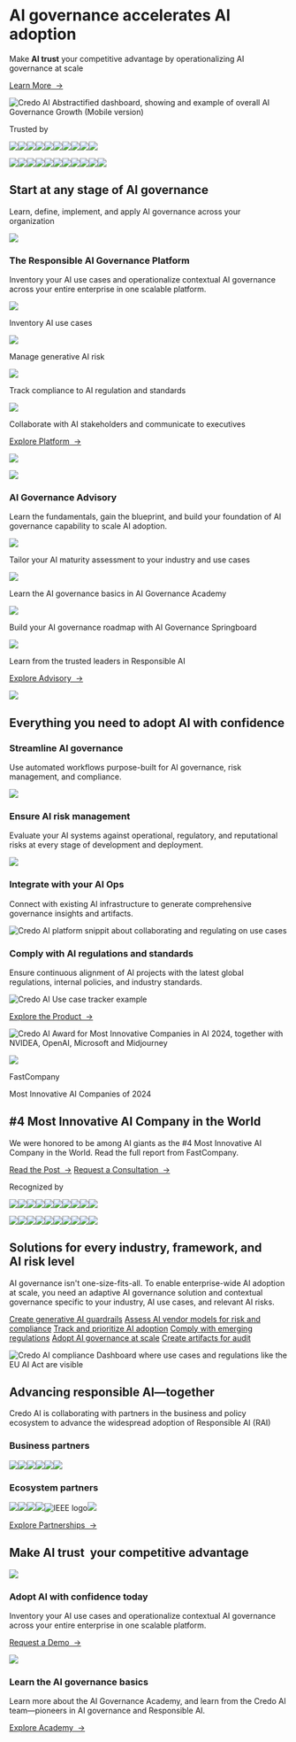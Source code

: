 # AI governance accelerates   AI adoption

Make **AI trust** your competitive advantage by operationalizing AI governance at scale

[Learn More  ->](https://www.credo.ai/product)

![Credo AI Abstractified dashboard, showing and example of overall AI Governance Growth (Mobile version)](https://cdn.prod.website-files.com/649d808ba8385965c74d94df/672a07d88f0ffbebf41ce5bb_Webdash-minified.png)

Trusted by

![](https://cdn.prod.website-files.com/649d808ba8385965c74d94df/672a422d449d8176106ace7a_Mckinsey.png)![](https://cdn.prod.website-files.com/649d808ba8385965c74d94df/672a42305db4fd18a1e3602a_AdeptID.png)![](https://cdn.prod.website-files.com/649d808ba8385965c74d94df/672a422dd9f1cd480ef230e5_Mastercard.png)![](https://cdn.prod.website-files.com/649d808ba8385965c74d94df/672a422d2a17a31c8eb55ebe_Booz.png)![](https://cdn.prod.website-files.com/649d808ba8385965c74d94df/672a422d06a8afb5c97a3c26_Amazon.png)![](https://cdn.prod.website-files.com/649d808ba8385965c74d94df/672a422d0b9a21a82a7ad4cc_Dexcom.png)![](https://cdn.prod.website-files.com/649d808ba8385965c74d94df/672a422df3f8ce81f6ca5893_RNL.png)![](https://cdn.prod.website-files.com/649d808ba8385965c74d94df/672a422e67d43e2b529b6db4_Databricks.png)![](https://cdn.prod.website-files.com/649d808ba8385965c74d94df/672a422d5eabba3f50f6ac96_Cigna.png)![](https://cdn.prod.website-files.com/649d808ba8385965c74d94df/672a422d94478cc5e89e041c_Northrop.png)

![](https://cdn.prod.website-files.com/649d808ba8385965c74d94df/672a422d449d8176106ace7a_Mckinsey.png)![](https://cdn.prod.website-files.com/649d808ba8385965c74d94df/672a42305db4fd18a1e3602a_AdeptID.png)![](https://cdn.prod.website-files.com/649d808ba8385965c74d94df/672a422dd9f1cd480ef230e5_Mastercard.png)![](https://cdn.prod.website-files.com/649d808ba8385965c74d94df/672a422d2a17a31c8eb55ebe_Booz.png)![](https://cdn.prod.website-files.com/649d808ba8385965c74d94df/672a422d06a8afb5c97a3c26_Amazon.png)![](https://cdn.prod.website-files.com/649d808ba8385965c74d94df/672a422d0b9a21a82a7ad4cc_Dexcom.png)![](https://cdn.prod.website-files.com/649d808ba8385965c74d94df/672a422df3f8ce81f6ca5893_RNL.png)![](https://cdn.prod.website-files.com/649d808ba8385965c74d94df/672a422e67d43e2b529b6db4_Databricks.png)![](https://cdn.prod.website-files.com/649d808ba8385965c74d94df/672a422d079bc89ff00bd773_United.png)![](https://cdn.prod.website-files.com/649d808ba8385965c74d94df/672a422d5eabba3f50f6ac96_Cigna.png)![](https://cdn.prod.website-files.com/649d808ba8385965c74d94df/672a422d94478cc5e89e041c_Northrop.png)

## Start at any stage of AI governance

Learn, define, implement, and apply AI governance across your organization

![](https://cdn.prod.website-files.com/649d808ba8385965c74d94df/67224fa3e537cc06b0dbcab1_monitor-light.svg)

### The Responsible AI   Governance Platform

Inventory your AI use cases and operationalize contextual AI governance across your entire enterprise in one scalable platform.

![](https://cdn.prod.website-files.com/649d808ba8385965c74d94df/67224fa3e537cc06b0dbcabf_check-light.svg)

Inventory AI use cases

![](https://cdn.prod.website-files.com/649d808ba8385965c74d94df/67224fa3e537cc06b0dbcabf_check-light.svg)

Manage generative AI risk

![](https://cdn.prod.website-files.com/649d808ba8385965c74d94df/67224fa3e537cc06b0dbcabf_check-light.svg)

Track compliance to AI regulation and standards

![](https://cdn.prod.website-files.com/649d808ba8385965c74d94df/67224fa3e537cc06b0dbcabf_check-light.svg)

Collaborate with AI stakeholders and communicate to executives

[Explore Platform  ->](https://www.credo.ai/product)

![](https://cdn.prod.website-files.com/649d808ba8385965c74d94df/67224fa3e537cc06b0dbcace_Home_introBox1Lines.svg)

![](https://cdn.prod.website-files.com/649d808ba8385965c74d94df/67224fa3e537cc06b0dbcb17_speech-Dark.svg)

### AI Governance   Advisory

Learn the fundamentals, gain the blueprint, and build your foundation of AI governance capability to scale AI adoption.

![](https://cdn.prod.website-files.com/649d808ba8385965c74d94df/67224fa3e537cc06b0dbcb03_check-dark.svg)

Tailor your AI maturity assessment to your industry and use cases

![](https://cdn.prod.website-files.com/649d808ba8385965c74d94df/67224fa3e537cc06b0dbcb03_check-dark.svg)

Learn the AI governance basics in AI Governance Academy

![](https://cdn.prod.website-files.com/649d808ba8385965c74d94df/67224fa3e537cc06b0dbcb03_check-dark.svg)

Build your AI governance roadmap with AI Governance Springboard

![](https://cdn.prod.website-files.com/649d808ba8385965c74d94df/67224fa3e537cc06b0dbcb03_check-dark.svg)

Learn from the trusted leaders in Responsible AI

[Explore Advisory  ->](https://www.credo.ai/advisory)

![](https://cdn.prod.website-files.com/649d808ba8385965c74d94df/67224fa3e537cc06b0dbcaf0_Home_introBox2Lines.svg)

## Everything you need to adopt AI with confidence

### Streamline AI governance

Use automated workflows purpose-built for AI governance, risk management, and compliance.

![](https://cdn.prod.website-files.com/649d808ba8385965c74d94df/6723a2bde33a38d1a345c320_Control.png)

### Ensure AI risk management

Evaluate your AI systems against operational, regulatory, and reputational risks at every stage of development and deployment.

![](https://cdn.prod.website-files.com/649d808ba8385965c74d94df/6723a2bde33a38d1a345c389_Risk.png)

### Integrate with your AI Ops

Connect with existing AI infrastructure to generate comprehensive governance insights and artifacts.

![Credo AI platform snippit about collaborating and regulating on use cases](https://cdn.prod.website-files.com/649d808ba8385965c74d94df/6723a2bde33a38d1a345c367_Artefacts.png)

### Comply with AI regulations and standards

Ensure continuous alignment of AI projects with the latest global regulations, internal policies, and industry standards.

![Credo AI Use case tracker example](https://cdn.prod.website-files.com/649d808ba8385965c74d94df/6723ae5ec7e51925ba8a116b_Reg.png)

[Explore the Product  ->](https://www.credo.ai/product)

![Credo AI Award for Most Innovative Companies in  AI 2024, together with NVIDEA, OpenAI, Microsoft and Midjourney](https://cdn.prod.website-files.com/649d808ba8385965c74d94df/67224fa4e537cc06b0dbcb7a_Award-visual.svg)

![](https://cdn.prod.website-files.com/649d808ba8385965c74d94df/67224fa4e537cc06b0dbcb64_awardicon-dark.svg)

FastCompany

Most Innovative AI Companies of 2024

## \#4 Most Innovative AI Company in the World

We were honored to be among AI giants as the #4 Most Innovative AI Company in the World. Read the full report from FastCompany.

[Read the Post  ->](https://www.credo.ai/blog/fast-company-names-credo-ai-one-of-the-most-innovative-companies-of-2024) [Request a Consultation  ->](https://www.credo.ai/get-started)

Recognized by

![](https://cdn.prod.website-files.com/649d808ba8385965c74d94df/672a40e2d958f8555e8cb6f3_nextbigthing.png)![](https://cdn.prod.website-files.com/649d808ba8385965c74d94df/672a40e2eaafcb93ff0467d7_Gigaom.png)![](https://cdn.prod.website-files.com/649d808ba8385965c74d94df/672a40e288c567f309d951ff_Inc.png)![](https://cdn.prod.website-files.com/649d808ba8385965c74d94df/672a40e2eaafcb93ff0467d2_WEF.png)![](https://cdn.prod.website-files.com/649d808ba8385965c74d94df/672a40e26c97af488ffd01dc_Idc.png)![](https://cdn.prod.website-files.com/649d808ba8385965c74d94df/672a40e297cb19c8f5255050_ia40.png)![](https://cdn.prod.website-files.com/649d808ba8385965c74d94df/672a40e20cc6f95e02ad5f72_Fastcompany.png)![](https://cdn.prod.website-files.com/649d808ba8385965c74d94df/672a40e280c9aabdadddf977_Forrester.png)![](https://cdn.prod.website-files.com/649d808ba8385965c74d94df/672a40e260c19449a9633179_AI100.png)![](https://cdn.prod.website-files.com/649d808ba8385965c74d94df/672a40e1eaafcb93ff0467a8_Gartner.png)

![](https://cdn.prod.website-files.com/649d808ba8385965c74d94df/672a40e2d958f8555e8cb6f3_nextbigthing.png)![](https://cdn.prod.website-files.com/649d808ba8385965c74d94df/672a40e2eaafcb93ff0467d7_Gigaom.png)![](https://cdn.prod.website-files.com/649d808ba8385965c74d94df/672a40e288c567f309d951ff_Inc.png)![](https://cdn.prod.website-files.com/649d808ba8385965c74d94df/672a40e2eaafcb93ff0467d2_WEF.png)![](https://cdn.prod.website-files.com/649d808ba8385965c74d94df/672a40e26c97af488ffd01dc_Idc.png)![](https://cdn.prod.website-files.com/649d808ba8385965c74d94df/672a40e297cb19c8f5255050_ia40.png)![](https://cdn.prod.website-files.com/649d808ba8385965c74d94df/672a40e20cc6f95e02ad5f72_Fastcompany.png)![](https://cdn.prod.website-files.com/649d808ba8385965c74d94df/672a40e280c9aabdadddf977_Forrester.png)![](https://cdn.prod.website-files.com/649d808ba8385965c74d94df/672a40e260c19449a9633179_AI100.png)![](https://cdn.prod.website-files.com/649d808ba8385965c74d94df/672a40e1eaafcb93ff0467a8_Gartner.png)

## Solutions for every industry, framework, and AI risk level

AI governance isn't one-size-fits-all. To enable enterprise-wide AI adoption at scale, you need an adaptive AI governance solution and contextual governance specific to your industry, AI use cases, and relevant AI risks.

[Create generative AI guardrails](https://www.credo.ai/solutions/gen-ai) [Assess AI vendor models for risk and compliance](https://www.credo.ai/solutions/vendor-compliance) [Track and prioritize AI adoption](https://www.credo.ai/solutions/ai-adoption) [Comply with emerging regulations](https://www.credo.ai/solutions/regulations-and-standards) [Adopt AI governance at scale](https://www.credo.ai/solutions/risk-management) [Create artifacts for audit](https://www.credo.ai/solutions/artifacts)

![Credo AI compliance Dashboard where use cases and regulations like the EU AI Act are visible](https://cdn.prod.website-files.com/649d808ba8385965c74d94df/67290bdbd9b0dce9ab549779_compliance%20dash4.png)

## Advancing responsible AI—together

Credo AI is collaborating with partners in the business and policy ecosystem to advance the widespread adoption of Responsible AI (RAI)

### Business partners

![](https://cdn.prod.website-files.com/649d808ba8385965c74d94df/672a3b9cae981cb2a18517d6_Databricks.png)![](https://cdn.prod.website-files.com/649d808ba8385965c74d94df/672a3b9c50a5a0261a08e080_Booz.png)![](https://cdn.prod.website-files.com/649d808ba8385965c74d94df/672a3b9cfcd7efdddfbdf9eb_Mckinsey.png)![](https://cdn.prod.website-files.com/649d808ba8385965c74d94df/65d595618b26644b68461f93_bip-logo-transparent.svg)![](https://cdn.prod.website-files.com/649d808ba8385965c74d94df/65d595087d5a1ebee2b7b0c3_slalom-logo-transparent.svg)![](https://cdn.prod.website-files.com/649d808ba8385965c74d94df/65d59537273dbfd2fc52c637_loihde-logo-transparent.svg)

### Ecosystem partners

![](https://cdn.prod.website-files.com/649d808ba8385965c74d94df/672a3dd4d9f1cd480eee07ec_nist.png)![](https://cdn.prod.website-files.com/649d808ba8385965c74d94df/65d593e8d18f3253f95f6c82_iapp-logo-transparent.svg)![](https://cdn.prod.website-files.com/649d808ba8385965c74d94df/65d593c7654e6379b40ae077_verify-logo-transparent.svg)![](https://cdn.prod.website-files.com/649d808ba8385965c74d94df/65d5944e00767ed8a6230561_oecd-logo-transparent.svg)![IEEE logo ](https://cdn.prod.website-files.com/649d808ba8385965c74d94df/67290ceec05a11f434b9a9a7_ieee.png)![](https://cdn.prod.website-files.com/649d808ba8385965c74d94df/672a3d9204780411f24f884c_iso.svg)

[Explore Partnerships  ->](https://www.credo.ai/partnerships)

## Make AI trust  your competitive advantage

![](https://cdn.prod.website-files.com/649d808ba8385965c74d94df/67224fbfffcf933ba5c39a26_ArrowSummit-Light.svg)

### Adopt AI with confidence today

Inventory your AI use cases and operationalize contextual AI governance across your entire enterprise in one scalable platform.

[Request a Demo  ->](https://www.credo.ai/get-started)

![](https://cdn.prod.website-files.com/649d808ba8385965c74d94df/67224fbfffcf933ba5c39a08_Arrowsup-DarkPurple.svg)

### Learn the AI governance basics

Learn more about the AI Governance Academy, and learn from the Credo AI team—pioneers in AI governance and Responsible AI.

[Explore Academy  ->](https://www.credo.ai/advisory/academy)